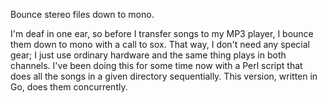 
Bounce stereo files down to mono.

I'm deaf in one ear, so before I transfer songs to my MP3 player, I
bounce them down to mono with a call to sox. That way, I don't need
any special gear; I just use ordinary hardware and the same thing
plays in both channels. I've been doing this for some time now with a
Perl script that does all the songs in a given directory
sequentially. This version, written in Go, does them concurrently.
